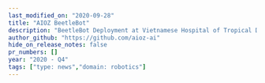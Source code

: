 ```yaml
---
last_modified_on: "2020-09-28"
title: "AIOZ BeetleBot"
description: "BeetleBot Deployment at Vietnamese Hospital of Tropical Diseases"
author_github: "https://github.com/aioz-ai"
hide_on_release_notes: false
pr_numbers: []
year: "2020 - Q4"
tags: ["type: news","domain: robotics"]
---
```

